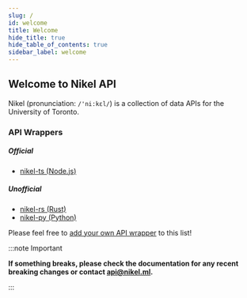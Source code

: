 ```yaml
---
slug: /
id: welcome
title: Welcome
hide_title: true
hide_table_of_contents: true
sidebar_label: welcome
---
```


## Welcome to Nikel API

Nikel (pronunciation: `/'ni:kɛl/`) is a collection of data APIs for the University of Toronto.

### API Wrappers

##### Official

* [nikel-ts (Node.js)](https://www.npmjs.com/package/nikel)

##### Unofficial

* [nikel-rs (Rust)](https://crates.io/crates/nikel-rs)
* [nikel-py (Python)](https://pypi.org/project/nikel-py/)

Please feel free to [add your own API wrapper](https://github.com/nikel-api/nikel-docs/edit/master/docs/welcome.md) to this list!

:::note Important

**If something breaks, please check the documentation for any recent breaking changes or contact [api@nikel.ml](mailto:api@nikel.ml).**

:::
